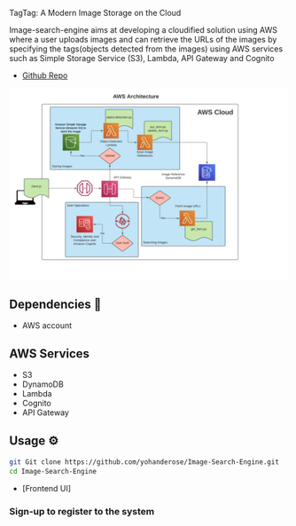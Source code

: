 TagTag: A Modern Image Storage on the Cloud

Image-search-engine aims at developing a cloudified solution using AWS where a user uploads images and can retrieve the URLs of the images by specifying the tags(objects detected from the images) using AWS services such as Simple Storage Service (S3), Lambda, API Gateway and Cognito

- [Github Repo](https://github.com/yohanderose/Image-Search-Engine.git)


![](./SystemArchitecture.png)

## Dependencies 🐳

- AWS account

## AWS Services

- S3
- DynamoDB
- Lambda
- Cognito
- API Gateway

## Usage ️️️️️️️️️⚙️

```bash
git Git clone https://github.com/yohanderose/Image-Search-Engine.git
cd Image-Search-Engine
```
- [Frontend UI]

### Sign-up to register to the system 

